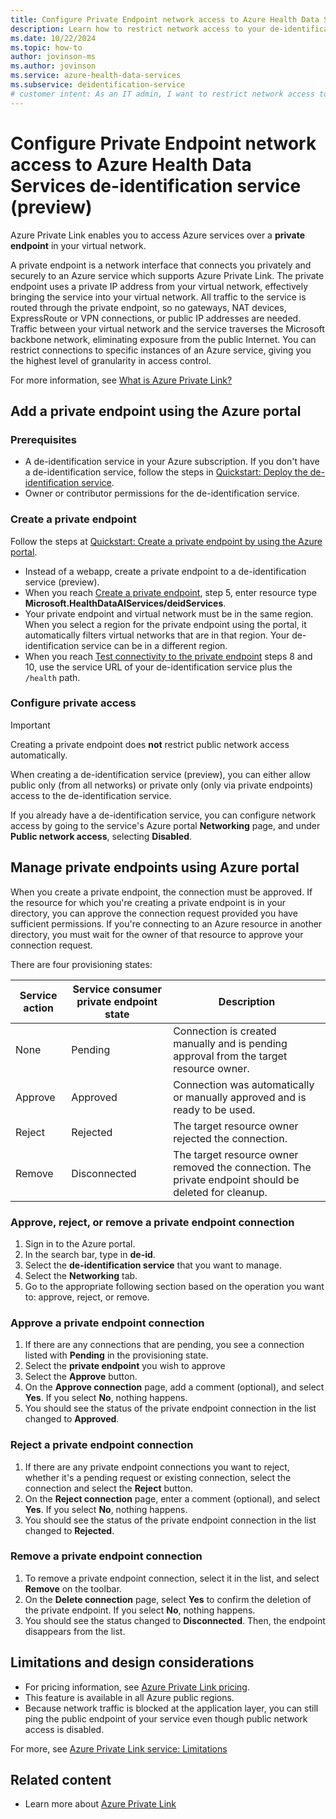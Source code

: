 ```yaml
---
title: Configure Private Endpoint network access to Azure Health Data Services de-identification service
description: Learn how to restrict network access to your de-identification service.
ms.date: 10/22/2024
ms.topic: how-to
author: jovinson-ms
ms.author: jovinson
ms.service: azure-health-data-services
ms.subservice: deidentification-service
# customer intent: As an IT admin, I want to restrict network access to a de-identification service to a private endpoint in a virtual network. 
---
```


# Configure Private Endpoint network access to Azure Health Data Services de-identification service (preview)
Azure Private Link enables you to access Azure services over a **private endpoint** in your virtual network.

A private endpoint is a network interface that connects you privately and securely to an Azure service which supports Azure Private Link. The private endpoint uses a private IP address from your virtual network, effectively bringing the service into your virtual network. All traffic to the service is routed through the private endpoint, so no gateways, NAT devices, ExpressRoute or VPN connections, or public IP addresses are needed. Traffic between your virtual network and the service traverses the Microsoft backbone network, eliminating exposure from the public Internet. You can restrict connections to specific instances of an Azure service, giving you the highest level of granularity in access control.

For more information, see [What is Azure Private Link?](../../private-link/private-link-overview.md)

## Add a private endpoint using the Azure portal

### Prerequisites

- A de-identification service in your Azure subscription. If you don't have a de-identification service, follow the steps in [Quickstart: Deploy the de-identification service](quickstart.md).
- Owner or contributor permissions for the de-identification service.
 
### Create a private endpoint

Follow the steps at [Quickstart: Create a private endpoint by using the Azure portal](/azure/private-link/create-private-endpoint-portal). 

- Instead of a webapp, create a private endpoint to a de-identification service (preview).
- When you reach [Create a private endpoint](/azure/private-link/create-private-endpoint-portal?tabs=dynamic-ip#create-a-private-endpoint), step 5, enter resource type **Microsoft.HealthDataAIServices/deidServices**.
- Your private endpoint and virtual network must be in the same region. When you select a region for the private endpoint using the portal, it automatically filters virtual networks that are in that region. Your de-identification service can be in a different region.
- When you reach [Test connectivity to the private endpoint](/azure/private-link/create-private-endpoint-portal?tabs=dynamic-ip#test-connectivity-to-the-private-endpoint) steps 8 and 10, use the service URL of your de-identification service plus the `/health` path.

### Configure private access

> [!IMPORTANT]
> Creating a private endpoint does **not** restrict public network access automatically.

When creating a de-identification service (preview), you can either allow public only (from all networks) or private only (only via private endpoints) access to the de-identification service.

If you already have a de-identification service, you can configure network access by going to the service's Azure portal **Networking** page, and under **Public network access**, selecting **Disabled**. 

## Manage private endpoints using Azure portal

When you create a private endpoint, the connection must be approved. If the resource for which you're creating a private endpoint is in your directory, you can approve the connection request provided you have sufficient permissions. If you're connecting to an Azure resource in another directory, you must wait for the owner of that resource to approve your connection request.

There are four provisioning states:

| Service action | Service consumer private endpoint state | Description |
|--|--|--|
| None | Pending | Connection is created manually and is pending approval from the target resource owner. |
| Approve | Approved | Connection was automatically or manually approved and is ready to be used. |
| Reject | Rejected | The target resource owner rejected the connection. |
| Remove | Disconnected | The target resource owner removed the connection. The private endpoint should be deleted for cleanup. |
 
###  Approve, reject, or remove a private endpoint connection

1. Sign in to the Azure portal.
2. In the search bar, type in **de-id**.
3. Select the **de-identification service** that you want to manage.
4. Select the **Networking** tab.
5. Go to the appropriate following section based on the operation you want to: approve, reject, or remove.

### Approve a private endpoint connection
1. If there are any connections that are pending, you see a connection listed with **Pending** in the provisioning state. 
2. Select the **private endpoint** you wish to approve
3. Select the **Approve** button.
4. On the **Approve connection** page, add a comment (optional), and select **Yes**. If you select **No**, nothing happens. 
5. You should see the status of the private endpoint connection in the list changed to **Approved**. 

### Reject a private endpoint connection

1. If there are any private endpoint connections you want to reject, whether it's a pending request or existing connection, select the connection and select the **Reject** button.
2. On the **Reject connection** page, enter a comment (optional), and select **Yes**. If you select **No**, nothing happens. 
3. You should see the status of the private endpoint connection in the list changed to **Rejected**. 

### Remove a private endpoint connection

1. To remove a private endpoint connection, select it in the list, and select **Remove** on the toolbar.
2. On the **Delete connection** page, select **Yes** to confirm the deletion of the private endpoint. If you select **No**, nothing happens.
3. You should see the status changed to **Disconnected**. Then, the endpoint disappears from the list.

## Limitations and design considerations

- For pricing information, see [Azure Private Link pricing](https://azure.microsoft.com/pricing/details/private-link/).
- This feature is available in all Azure public regions.
- Because network traffic is blocked at the application layer, you can still ping the public endpoint of your service even though public network access is disabled. 

For more, see [Azure Private Link service: Limitations](../../private-link/private-link-service-overview.md#limitations)

## Related content

- Learn more about [Azure Private Link](../../private-link/private-link-service-overview.md)
